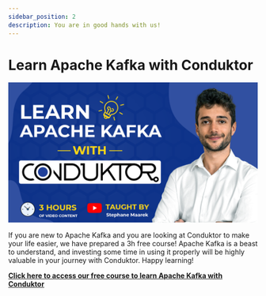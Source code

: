 ```yaml
---
sidebar_position: 2
description: You are in good hands with us!
---
```


# Learn Apache Kafka with Conduktor

![](./assets/playlist-learn-apache-with-conduktor.png)

If you are new to Apache Kafka and you are looking at Conduktor to make your life easier, we have prepared a 3h free course! Apache Kafka is a beast to understand, and investing some time in using it properly will be highly valuable in your journey with Conduktor. Happy learning!

**[Click here to access our free course to learn Apache Kafka with Conduktor](https://a.conduktor.io/learn-apache-kafka-with-conduktor)**
